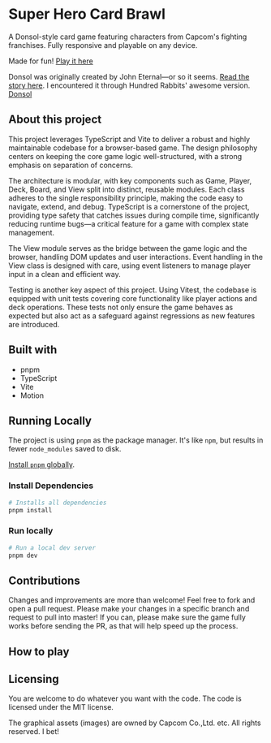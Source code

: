 # Super Hero Card Brawl

A Donsol-style card game featuring characters from Capcom's fighting franchises. Fully responsive and playable on any device.

Made for fun! [Play it here](https://evilpaper.com/superherocardbrawl/)

Donsol was originally created by John Eternal—or so it seems. [Read the story here](https://boingboing.net/2015/04/16/the-clone-that-wasnt.html). I encountered it through Hundred Rabbits' awesome version. [Donsol](https://100r.co/site/donsol.html)

## About this project

This project leverages TypeScript and Vite to deliver a robust and highly maintainable codebase for a browser-based game. The design philosophy centers on keeping the core game logic well-structured, with a strong emphasis on separation of concerns.

The architecture is modular, with key components such as Game, Player, Deck, Board, and View split into distinct, reusable modules. Each class adheres to the single responsibility principle, making the code easy to navigate, extend, and debug. TypeScript is a cornerstone of the project, providing type safety that catches issues during compile time, significantly reducing runtime bugs—a critical feature for a game with complex state management.

The View module serves as the bridge between the game logic and the browser, handling DOM updates and user interactions. Event handling in the View class is designed with care, using event listeners to manage player input in a clean and efficient way.

Testing is another key aspect of this project. Using Vitest, the codebase is equipped with unit tests covering core functionality like player actions and deck operations. These tests not only ensure the game behaves as expected but also act as a safeguard against regressions as new features are introduced.

## Built with

- pnpm
- TypeScript
- Vite
- Motion

## Running Locally

The project is using `pnpm` as the package manager. It's like `npm`, but results in fewer `node_modules` saved to disk.

[Install `pnpm` globally](https://pnpm.io/installation).

### Install Dependencies

```sh
# Installs all dependencies
pnpm install
```

### Run locally

```sh
# Run a local dev server
pnpm dev
```

## Contributions

Changes and improvements are more than welcome! Feel free to fork and open a pull request. Please make your changes in a specific branch and request to pull into master! If you can, please make sure the game fully works before sending the PR, as that will help speed up the process.

## How to play

## Licensing

You are welcome to do whatever you want with the code. The code is licensed under the MIT license.

The graphical assets (images) are owned by Capcom Co.,Ltd. etc. All rights reserved. I bet!
